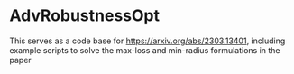 # AdvRobustnessOpt
This serves as a code base for https://arxiv.org/abs/2303.13401, including example scripts to solve the max-loss and min-radius formulations in the paper
